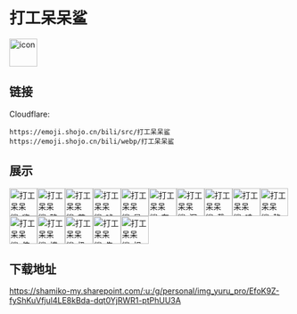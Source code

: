# 打工呆呆鲨
<img src="https://emoji.shojo.cn/bili/src/打工呆呆鲨/icon.png" width="50" height="50" alt="icon">

## 链接
Cloudflare:
```
https://emoji.shojo.cn/bili/src/打工呆呆鲨
https://emoji.shojo.cn/bili/webp/打工呆呆鲨
```
## 展示
<img src="https://emoji.shojo.cn/bili/src/打工呆呆鲨/打工呆呆鲨-嗨嗨嗨.png" width="50" height="50" alt="打工呆呆鲨-嗨嗨嗨"><img src="https://emoji.shojo.cn/bili/src/打工呆呆鲨/打工呆呆鲨-略略略.png" width="50" height="50" alt="打工呆呆鲨-略略略"><img src="https://emoji.shojo.cn/bili/src/打工呆呆鲨/打工呆呆鲨-苦.png" width="50" height="50" alt="打工呆呆鲨-苦"><img src="https://emoji.shojo.cn/bili/src/打工呆呆鲨/打工呆呆鲨-吨吨吨.png" width="50" height="50" alt="打工呆呆鲨-吨吨吨"><img src="https://emoji.shojo.cn/bili/src/打工呆呆鲨/打工呆呆鲨-是爱的.png" width="50" height="50" alt="打工呆呆鲨-是爱的"><img src="https://emoji.shojo.cn/bili/src/打工呆呆鲨/打工呆呆鲨-在做了.png" width="50" height="50" alt="打工呆呆鲨-在做了"><img src="https://emoji.shojo.cn/bili/src/打工呆呆鲨/打工呆呆鲨-沉重.png" width="50" height="50" alt="打工呆呆鲨-沉重"><img src="https://emoji.shojo.cn/bili/src/打工呆呆鲨/打工呆呆鲨-戴上面具.png" width="50" height="50" alt="打工呆呆鲨-戴上面具"><img src="https://emoji.shojo.cn/bili/src/打工呆呆鲨/打工呆呆鲨-哇哇.png" width="50" height="50" alt="打工呆呆鲨-哇哇"><img src="https://emoji.shojo.cn/bili/src/打工呆呆鲨/打工呆呆鲨-熬夜冠军.png" width="50" height="50" alt="打工呆呆鲨-熬夜冠军"><img src="https://emoji.shojo.cn/bili/src/打工呆呆鲨/打工呆呆鲨-使劲.png" width="50" height="50" alt="打工呆呆鲨-使劲"><img src="https://emoji.shojo.cn/bili/src/打工呆呆鲨/打工呆呆鲨-撑伞.png" width="50" height="50" alt="打工呆呆鲨-撑伞"><img src="https://emoji.shojo.cn/bili/src/打工呆呆鲨/打工呆呆鲨-扔了.png" width="50" height="50" alt="打工呆呆鲨-扔了"><img src="https://emoji.shojo.cn/bili/src/打工呆呆鲨/打工呆呆鲨-先走亿步.png" width="50" height="50" alt="打工呆呆鲨-先走亿步"><img src="https://emoji.shojo.cn/bili/src/打工呆呆鲨/打工呆呆鲨-扣大分.png" width="50" height="50" alt="打工呆呆鲨-扣大分">

## 下载地址

https://shamiko-my.sharepoint.com/:u:/g/personal/img_yuru_pro/EfoK9Z-fyShKuVfjul4LE8kBda-dqt0YjRWR1-ptPhUU3A